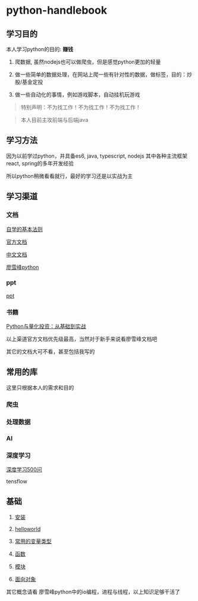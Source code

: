 # python-handlebook

## 学习目的

本人学习python的目的: **赚钱**

1. 爬数据, 虽然nodejs也可以做爬虫，但是感觉python更加的轻量

2. 做一些简单的数据处理，在网站上爬一些有针对性的数据，做标签，目的：炒股/基金定投

3. 做一些自动化的事情，例如游戏脚本，自动挂机玩游戏

> 特别声明：不为找工作！不为找工作！不为找工作！

> 本人目前主攻前端与后端java

## 学习方法

因为以前学过python，并具备es6, java, typescript, nodejs 其中各种主流框架react, spring的多年开发经验

所以python稍微看看就行，最好的学习还是以实战为主

## 学习渠道

### 文档

[自学的基本法则](https://www.yuque.com/yichu/selflearning)

[官方文档](https://python.land/python-tutorial)

[中文文档](https://docs.python.org/zh-cn/3.8/tutorial/index.html)

[廖雪峰python](https://www.liaoxuefeng.com/wiki/1016959663602400)

### ppt

[ppt](https://www.yuque.com/office/yuque/0/2020/pdf/265643/1592898943311-1290f33a-1678-4b76-8b2a-e1a314ca8fb8.pdf?from=https%3A%2F%2Fwww.yuque.com%2Fyichu%2Fselflearning%2Fux59c6)

### 书籍

[Python与量化投资：从基础到实战](http://books.hcquant.com/)

以上渠道官方文档优先级最高，当然对于新手来说看廖雪峰文档吧

其它的文档大可不看，甚至包括我写的

## 常用的库

这里只根据本人的需求和目的

### 爬虫

### 处理数据

### AI

### 深度学习

[深度学习500问](https://github.com/wuhaohao1234/DeepLearning-500-questions)

tensflow

## 基础

1. [安装](./docs/install.md)

2. [helloworld](./docs/hello-world.md)

3. [常用的变量类型](./docs/variable.md)

4. [函数](./docs/function.md)

5. [模块](./docs/module.md)

6. [面向对象](./docs/oop.md)

其它概念请看 廖雪峰python中的io编程，进程与线程，以上知识足够干活了
